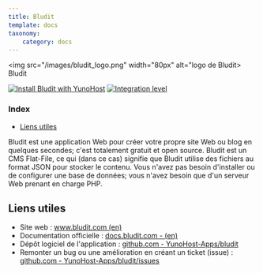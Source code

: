 ```yaml
---
title: Bludit 
template: docs
taxonomy:
    category: docs
---
```


<img src="/images/bludit_logo.png" width="80px" alt="logo de Bludit> Bludit

[![Install Bludit with YunoHost](https://install-app.yunohost.org/install-with-yunohost.png)](https://install-app.yunohost.org/?app=bludit) [![Integration level](https://dash.yunohost.org/integration/bludit.svg)](https://dash.yunohost.org/appci/app/bludit)

### Index

- [Liens utiles](#liens-utiles)

Bludit est une application Web pour créer votre propre site Web ou blog en quelques secondes; c'est totalement gratuit et open source. Bludit est un CMS Flat-File, ce qui (dans ce cas) signifie que Bludit utilise des fichiers au format JSON pour stocker le contenu. Vous n'avez pas besoin d'installer ou de configurer une base de données; vous n'avez besoin que d'un serveur Web prenant en charge PHP.

## Liens utiles

 + Site web : [www.bludit.com (en)](https://www.bludit.com/)
 + Documentation officielle : [docs.bludit.com - (en)](https://docs.bludit.com/en/)
 + Dépôt logiciel de l'application : [github.com - YunoHost-Apps/bludit](https://github.com/YunoHost-Apps/bludit_ynh)
 + Remonter un bug ou une amélioration en créant un ticket (issue) : [github.com - YunoHost-Apps/bludit/issues](https://github.com/YunoHost-Apps/bludit_ynh/issues)
